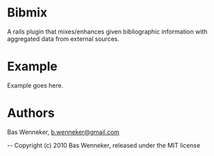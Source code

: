 Bibmix
======
A rails plugin that mixes/enhances given bibliographic information with aggregated data from external sources.

Example
=======
Example goes here.

Authors 
=======
Bas Wenneker, <b.wenneker@gmail.com>

--
Copyright (c) 2010 Bas Wenneker, released under the MIT license
